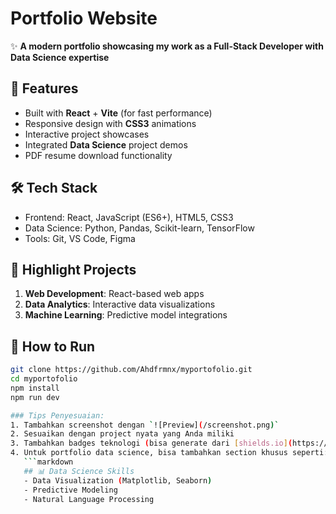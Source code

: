 # Portfolio Website
✨ **A modern portfolio showcasing my work as a Full-Stack Developer with Data Science expertise**

## 🚀 Features
- Built with **React** + **Vite** (for fast performance)
- Responsive design with **CSS3** animations
- Interactive project showcases
- Integrated **Data Science** project demos
- PDF resume download functionality

## 🛠 Tech Stack
- Frontend: React, JavaScript (ES6+), HTML5, CSS3
- Data Science: Python, Pandas, Scikit-learn, TensorFlow
- Tools: Git, VS Code, Figma

## 🌟 Highlight Projects
1. **Web Development**: React-based web apps
2. **Data Analytics**: Interactive data visualizations
3. **Machine Learning**: Predictive model integrations

## 📌 How to Run
```bash
git clone https://github.com/Ahdfrmnx/myportofolio.git
cd myportofolio
npm install
npm run dev

### Tips Penyesuaian:
1. Tambahkan screenshot dengan `![Preview](/screenshot.png)`
2. Sesuaikan dengan project nyata yang Anda miliki
3. Tambahkan badges teknologi (bisa generate dari [shields.io](https://shields.io/))
4. Untuk portfolio data science, bisa tambahkan section khusus seperti:
   ```markdown
   ## 📊 Data Science Skills
   - Data Visualization (Matplotlib, Seaborn)
   - Predictive Modeling
   - Natural Language Processing
